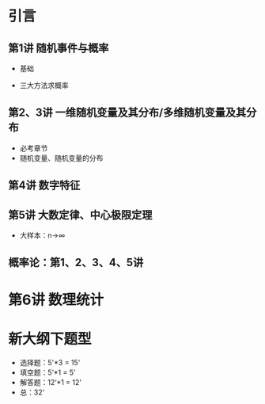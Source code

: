 # 引言



## 第1讲 随机事件与概率

* 基础

* 三大方法求概率

  

## 第2、3讲 一维随机变量及其分布/多维随机变量及其分布

* 必考章节
* 随机变量、随机变量的分布



## 第4讲 数字特征



## 第5讲 大数定律、中心极限定理

* 大样本：n→∞



## 概率论：第1、2、3、4、5讲



# 第6讲 数理统计



# 新大纲下题型

* 选择题：5'*3 = 15'
* 填空题：5‘*1 = 5’
* 解答题：12‘*1 = 12’
* 总：32‘

